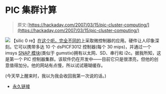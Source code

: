# PIC 集群计算

> 原文:[https://hackaday.com/2007/03/15/pic-cluster-computing/](https://hackaday.com/2007/03/15/pic-cluster-computing/)

![](../Images/535d414c2881175ccbce5d9d289e39a2.png)
【silic 0 re】[在这个呃，完全不同的](http://cogsci.mcmaster.ca/~peter/piccluster.html)上采取微控制器的应用。硬件让人印象深刻。它可以携带多达 10 个 dsPICF3012 控制器(每个 30 mips)，并通过一个 imsys [SNAP 模块](http://www.imsys.se/products/modules/snapmodule.htm)(类似于 gumstix)拥有以太网、SD、串行和 i2c。据我所知，这是第一个 PIC 控制器集群。该软件仍在开发中——目前它只是很漂亮，但他的创意值得加分。他的网站有点慢，所以试试珊瑚缓存。

(今天早上醒来时，我以为我会收回我第一次说的话。)

*   [永久链接](http://cogsci.mcmaster.ca/~peter/piccluster.html)